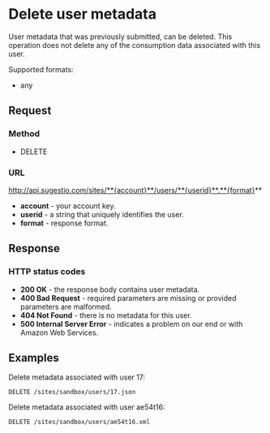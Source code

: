 # Delete user metadata
User metadata that was previously submitted, can be deleted. This operation does not delete any of the consumption data associated with this user.

Supported formats:

* any

## Request

### Method

* DELETE

### URL

http://api.sugestio.com/sites/**{account}**/users/**{userid}**.**{format}**

* **account** - your account key.
* **userid** - a string that uniquely identifies the user.
* **format** - response format.

## Response

### HTTP status codes

* **200 OK** - the response body contains user metadata.
* **400 Bad Request** - required parameters are missing or provided parameters are malformed.
* **404 Not Found** - there is no metadata for this user.
* **500 Internal Server Error** - indicates a problem on our end or with Amazon Web Services.

## Examples

Delete metadata associated with user 17: 

	DELETE /sites/sandbox/users/17.json

Delete metadata associated with user ae54t16:

	DELETE /sites/sandbox/users/ae54t16.xml